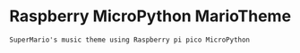 # Raspberry MicroPython MarioTheme
    SuperMario's music theme using Raspberry pi pico MicroPython

